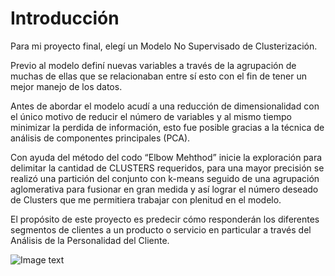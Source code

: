 
# Introducción

Para mi proyecto final, elegí un Modelo No Supervisado de Clusterización.

Previo al modelo definí nuevas variables a través de la agrupación de muchas de ellas que se relacionaban entre sí esto con el fin de tener un mejor manejo de los datos. 

Antes de abordar el modelo acudí a una reducción de dimensionalidad con el único motivo de reducir el número de variables  y al mismo tiempo minimizar la perdida de información, esto fue posible gracias a la técnica de análisis de componentes principales (PCA).

Con ayuda del método del codo “Elbow Mehthod” inicie la exploración para delimitar la cantidad de CLUSTERS requeridos, para una mayor precisión se realizó una partición del conjunto con k-means seguido de una agrupación aglomerativa para fusionar en gran medida y así lograr el número deseado de Clusters que me permitiera trabajar con plenitud en el modelo.

El propósito de este proyecto es predecir cómo responderán los diferentes segmentos de clientes a un producto o servicio en particular a través del Análisis de la Personalidad del Cliente. 


![Image text](http://1.bp.blogspot.com/-EYTCmXAiKQo/VhlIjQSUCvI/AAAAAAAAACA/DWyjsGz5Kcc/s320/analisis_transaccional_madrid.gif)
